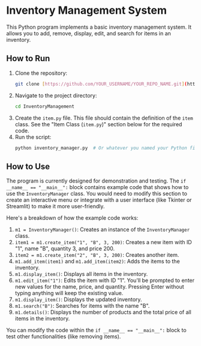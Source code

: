 # Inventory Management System

This Python program implements a basic inventory management system. It allows you to add, remove, display, edit, and search for items in an inventory.

## How to Run

1.  Clone the repository:
    ```bash
    git clone [https://github.com/YOUR_USERNAME/YOUR_REPO_NAME.git](https://www.google.com/search?q=https://github.com/YOUR_USERNAME/YOUR_REPO_NAME.git) # Replace with your repo URL
    ```
2.  Navigate to the project directory:
    ```bash
    cd InventoryManagement
    ```
3.  Create the `item.py` file. This file should contain the definition of the `item` class. See the "Item Class (`item.py`)" section below for the required code.
4.  Run the script:
    ```bash
    python inventory_manager.py  # Or whatever you named your Python file
    ```

## How to Use

The program is currently designed for demonstration and testing.  The `if __name__ == "__main__":` block contains example code that shows how to use the `InventoryManager` class.  You would need to modify this section to create an interactive menu or integrate with a user interface (like Tkinter or Streamlit) to make it more user-friendly.

Here's a breakdown of how the example code works:

1.  `m1 = InventoryManager()`: Creates an instance of the `InventoryManager` class.
2.  `item1 = m1.create_item("1", "B", 3, 200)`: Creates a new item with ID "1", name "B", quantity 3, and price 200.
3.  `item2 = m1.create_item("2", "B", 3, 200)`: Creates another item.
4.  `m1.add_item(item1)` and `m1.add_item(item2)`: Adds the items to the inventory.
5.  `m1.display_item()`: Displays all items in the inventory.
6.  `m1.edit_item("1")`: Edits the item with ID "1".  You'll be prompted to enter new values for the name, price, and quantity.  Pressing Enter without typing anything will keep the existing value.
7.  `m1.display_item()`: Displays the updated inventory.
8.  `m1.search("B")`: Searches for items with the name "B".
9.  `m1.details()`: Displays the number of products and the total price of all items in the inventory.

You can modify the code within the `if __name__ == "__main__":` block to test other functionalities (like removing items).
